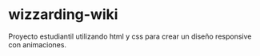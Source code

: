 # wizzarding-wiki
Proyecto estudiantil utilizando html y css para crear un diseño responsive con animaciones.
